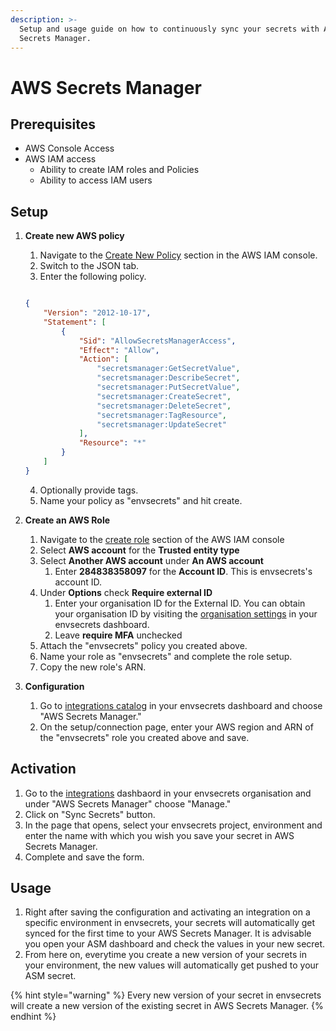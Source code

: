 ```yaml
---
description: >-
  Setup and usage guide on how to continuously sync your secrets with AWS
  Secrets Manager.
---
```


# AWS Secrets Manager

## Prerequisites

* AWS Console Access
* AWS IAM access
  * Ability to create IAM roles and Policies
  * Ability to access IAM users

## Setup

1.  **Create new AWS policy**

    1. Navigate to the [Create New Policy](https://console.aws.amazon.com/iam/home#/policies$new?step=edit) section in the AWS IAM console.
    2. Switch to the JSON tab.
    3. Enter the following policy.

    ```
    ```

    ```json
    {
        "Version": "2012-10-17",
        "Statement": [
            {
                "Sid": "AllowSecretsManagerAccess",
                "Effect": "Allow",
                "Action": [
                    "secretsmanager:GetSecretValue",
                    "secretsmanager:DescribeSecret",
                    "secretsmanager:PutSecretValue",
                    "secretsmanager:CreateSecret",
                    "secretsmanager:DeleteSecret",
                    "secretsmanager:TagResource",
                    "secretsmanager:UpdateSecret"
                ],
                "Resource": "*"
            }
        ]
    }
    ```

    4. Optionally provide tags.
    5. Name your policy as "envsecrets" and hit create.


2.  **Create an AWS Role**

    1. Navigate to the [create role](https://console.aws.amazon.com/iamv2/home#/roles/create?step=selectEntities) section of the AWS IAM console
    2. Select **AWS account** for the **Trusted entity type**
    3. Select **Another AWS account** under **An AWS account**
       1. Enter **284838358097** for the **Account ID**. This is envsecrets's account ID.
    4. Under **Options** check **Require external ID**
       1. Enter your organisation ID for the External ID. You can obtain your organisation ID by visiting the [organisation settings](https://app.envsecrets.com/settings) in your envsecrets dashboard.
       2. Leave **require MFA** unchecked
    5. Attach the "envsecrets" policy you created above.
    6. Name your role as "envsecrets" and complete the role setup.
    7. Copy the new role's ARN.


3. **Configuration**
   1. Go to [integrations catalog](https://app.envsecrets.com/integrations/catalog) in your envsecrets dashboard and choose "AWS Secrets Manager."
   2. On the setup/connection page, enter your AWS region and ARN of the "envsecrets" role you created above and save.

## Activation

1. Go to the [integrations](https://app.envsecrets.com/integrations) dashbaord in your envsecrets organisation and under "AWS Secrets Manager" choose "Manage."
2. Click on "Sync Secrets" button.
3. In the page that opens, select your envsecrets project, environment and enter the name with which you wish you save your secret in AWS Secrets Manager.
4. Complete and save the form.

## Usage

1. Right after saving the configuration and activating an integration on a specific environment in envsecrets, your secrets will automatically get synced for the first time to your AWS Secrets Manager. It is advisable you open your ASM dashboard and check the values in your new secret.
2. From here on, everytime you create a new version of your secrets in your environment, the new values will automatically get pushed to your ASM secret.

{% hint style="warning" %}
Every new version of your secret in envsecrets will create a new version of the existing secret in AWS Secrets Manager.
{% endhint %}
